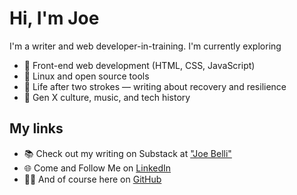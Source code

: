 # Hi, I'm Joe

I'm a writer and web developer-in-training. I'm currently exploring
- 🔧 Front-end web development (HTML, CSS, JavaScript)
- 🐧 Linux and open source tools
- 🧠 Life after two strokes — writing about recovery and resilience
- 🎸 Gen X culture, music, and tech history

## My links
- 📚 Check out my writing on Substack at <a href="https://joebelli.substack.com/" target="_blank" />"Joe Belli"</a> 
- 🌐 Come and Follow Me on <a href="https://www.linkedin.com/in/joe-belli-472290370/" target="_blank" />LinkedIn</a>
- 🧑‍💼 And of course here on <a href="https://github.com/atlantajoe" target="_blank" />GitHub</a>
